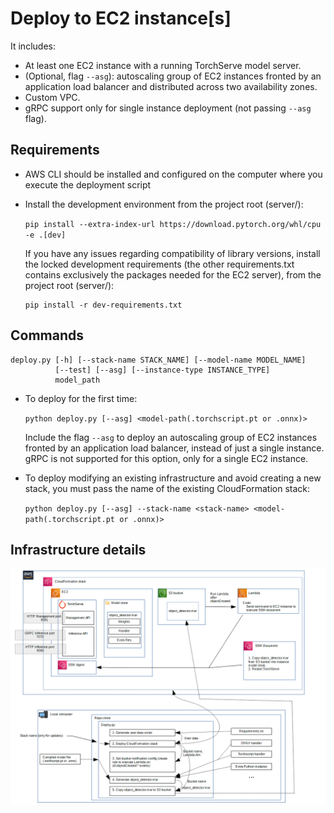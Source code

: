 # Deploy to EC2 instance[s]

It includes:
- At least one EC2 instance with a running TorchServe model server.
- (Optional, flag `--asg`): autoscaling group of EC2 instances fronted by an application load balancer and distributed
  across two availability zones.
- Custom VPC.
- gRPC support only for single instance deployment (not passing `--asg` flag).

## Requirements

- AWS CLI should be installed and configured on the computer where you execute the deployment script
- Install the development environment from the project root (server/):

    `pip install --extra-index-url https://download.pytorch.org/whl/cpu -e .[dev]`
    
  If you have any issues regarding compatibility of library versions, install the locked development requirements (the 
  other requirements.txt contains exclusively the packages needed for the EC2 server), from the project root (server/):
  ```
  pip install -r dev-requirements.txt
  ```

## Commands

```
deploy.py [-h] [--stack-name STACK_NAME] [--model-name MODEL_NAME]
          [--test] [--asg] [--instance-type INSTANCE_TYPE]
          model_path
```

- To deploy for the first time:

  `python deploy.py [--asg] <model-path(.torchscript.pt or .onnx)>`

  Include the flag `--asg` to deploy an autoscaling group of EC2 instances fronted by an application load balancer, instead of just a single instance.
  gRPC is not supported for this option, only for a single EC2 instance.

- To deploy modifying an existing infrastructure and avoid creating a new stack, you must pass the name of the existing CloudFormation stack:

  `python deploy.py [--asg] --stack-name <stack-name> <model-path(.torchscript.pt or .onnx)>`

## Infrastructure details

![Architecture](EC2ServerArchAndDeploy.png)
